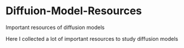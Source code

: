 # Diffuion-Model-Resources
Important resources of diffusion models

Here I collected a lot of important resources to study diffusion models
